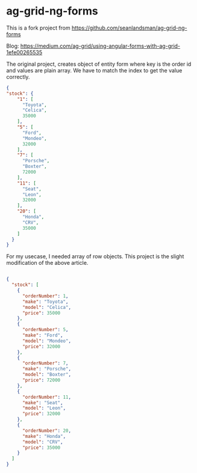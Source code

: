 # ag-grid-ng-forms
This is a fork project from https://github.com/seanlandsman/ag-grid-ng-forms

Blog: https://medium.com/ag-grid/using-angular-forms-with-ag-grid-1efe00265535

The original project, creates object of entity form where key is the order id and values are plain array. We have to match
the index to get the value correctly.

```json
{
"stock": {
    "1": [
      "Toyota",
      "Celica",
      35000
    ],
    "5": [
      "Ford",
      "Mondeo",
      32000
    ],
    "7": [
      "Porsche",
      "Boxter",
      72000
    ],
    "11": [
      "Seat",
      "Leon",
      32000
    ],
    "20": [
      "Honda",
      "CRV",
      35000
    ]
  }
}
```

For my usecase, I needed array of row objects. This project is the slight modification of the above article.

```json

{
  "stock": [
    {
      "orderNumber": 1,
      "make": "Toyota",
      "model": "Celica",
      "price": 35000
    },
    {
      "orderNumber": 5,
      "make": "Ford",
      "model": "Mondeo",
      "price": 32000
    },
    {
      "orderNumber": 7,
      "make": "Porsche",
      "model": "Boxter",
      "price": 72000
    },
    {
      "orderNumber": 11,
      "make": "Seat",
      "model": "Leon",
      "price": 32000
    },
    {
      "orderNumber": 20,
      "make": "Honda",
      "model": "CRV",
      "price": 35000
    }
  ]
}

```
